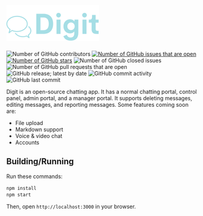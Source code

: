 # [![Digit Logo](/content/logo-transparent.png)](https://digit.fifly.org)

![Number of GitHub contributors](https://img.shields.io/github/contributors/fifly-llc/digit)
[![Number of GitHub issues that are open](https://img.shields.io/github/issues/fifly-llc/digit)](https://github.com/fifly-llc/digit/issues)
[![Number of GitHub stars](https://img.shields.io/github/stars/fifly-llc/digit)](https://github.com/fifly-llc/digit/stargazers)
![Number of GitHub closed issues](https://img.shields.io/github/issues-closed/fifly-llc/digit)
![Number of GitHub pull requests that are open](https://img.shields.io/github/issues-pr-raw/fifly-llc/digit)
![GitHub release; latest by date](https://img.shields.io/github/v/release/fifly-llc/digit)
![GitHub commit activity](https://img.shields.io/github/commit-activity/m/fifly-llc/digit)
![GitHub last commit](https://img.shields.io/github/last-commit/fifly-llc/digit)

Digit is an open-source chatting app. It has a normal chatting portal, control panel, admin portal, and a manager portal. It supports deleting messages, editing messages, and reporting messages. Some features coming soon are:

* File upload
* Markdown support
* Voice & video chat
* Accounts

## Building/Running

Run these commands:

```bash
npm install
npm start
```

Then, open `http://localhost:3000` in your browser.
